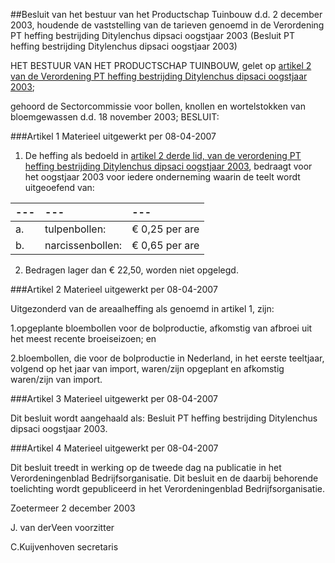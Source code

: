 <meta http-equiv='Content-Type' content='text/html; charset=utf-8' />

##Besluit van het bestuur van het Productschap Tuinbouw d.d. 2 december 2003, houdende de vaststelling van de tarieven genoemd in de Verordening PT heffing bestrijding Ditylenchus dipsaci oogstjaar 2003 (Besluit PT heffing bestrijding Ditylenchus dipsaci oogstjaar 2003)

HET BESTUUR VAN HET PRODUCTSCHAP TUINBOUW,
gelet op [artikel 2 van de Verordening PT heffing bestrijding Ditylenchus dipsaci oogstjaar 2003](../../../../../../../../../../pbo/verordening/pt/heffing/bestrijding/ditylenchus/dipsaci/oogstjaar/2003/BWBR0015311/README.md);

gehoord de Sectorcommissie voor bollen, knollen en wortelstokken van bloemgewassen d.d. 18 november 2003;
BESLUIT:

###Artikel 1 
Materieel uitgewerkt per 08-04-2007 

1. De heffing als bedoeld in [artikel 2 derde lid, van de verordening PT heffing bestrijding Ditylenchus dipsaci oogstjaar 2003](../../../../../../../../../../pbo/verordening/pt/heffing/bestrijding/ditylenchus/dipsaci/oogstjaar/2003/BWBR0015311/README.md), bedraagt voor het oogstjaar 2003 voor iedere onderneming waarin de teelt wordt uitgeoefend van:

| --- | --- | --- |
|:---|:---|:---|
|a. |tulpenbollen: |€ 0,25 per are |
|b. |narcissenbollen: |€ 0,65 per are |

2. Bedragen lager dan € 22,50, worden niet opgelegd.

###Artikel 2 
Materieel uitgewerkt per 08-04-2007 

Uitgezonderd van de areaalheffing als genoemd in artikel 1, zijn:

1.opgeplante bloembollen voor de bolproductie, afkomstig van afbroei uit het meest recente broeiseizoen; en

2.bloembollen, die voor de bolproductie in Nederland, in het eerste teeltjaar, volgend op het jaar van import, waren/zijn opgeplant en afkomstig waren/zijn van import.

###Artikel 3 
Materieel uitgewerkt per 08-04-2007 

Dit besluit wordt aangehaald als: Besluit PT heffing bestrijding Ditylenchus dipsaci oogstjaar 2003.

###Artikel 4 
Materieel uitgewerkt per 08-04-2007 

Dit besluit treedt in werking op de tweede dag na publicatie in het Verordeningenblad Bedrijfsorganisatie.
Dit besluit en de daarbij behorende toelichting wordt gepubliceerd in het Verordeningenblad Bedrijfsorganisatie.

Zoetermeer
2 december 2003

J. van derVeen
voorzitter

C.Kuijvenhoven
secretaris
